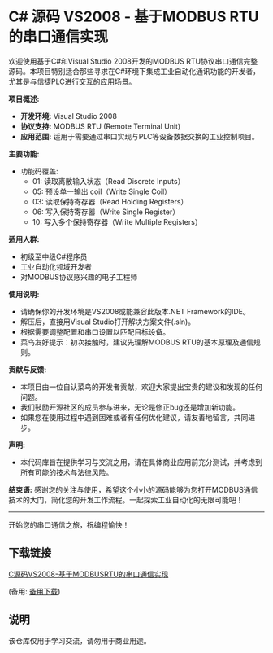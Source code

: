 # C# 源码 VS2008 - 基于MODBUS RTU的串口通信实现

欢迎使用基于C#和Visual Studio 2008开发的MODBUS RTU协议串口通信完整源码。本项目特别适合那些寻求在C#环境下集成工业自动化通讯功能的开发者，尤其是与信捷PLC进行交互的应用场景。

**项目概述:**
- **开发环境:** Visual Studio 2008
- **协议支持:** MODBUS RTU (Remote Terminal Unit)
- **应用范围:** 适用于需要通过串口实现与PLC等设备数据交换的工业控制项目。
  
**主要功能:**
- 功能码覆盖:
  - 01: 读取离散输入状态（Read Discrete Inputs）
  - 05: 预设单一输出 coil（Write Single Coil）
  - 03: 读取保持寄存器（Read Holding Registers）
  - 06: 写入保持寄存器（Write Single Register）
  - 10: 写入多个保持寄存器（Write Multiple Registers）

**适用人群:**
- 初级至中级C#程序员
- 工业自动化领域开发者
- 对MODBUS协议感兴趣的电子工程师

**使用说明:**
- 请确保你的开发环境是VS2008或能兼容此版本.NET Framework的IDE。
- 解压后，直接用Visual Studio打开解决方案文件(.sln)。
- 根据需要调整配置和串口设置以匹配目标设备。
- 菜鸟友好提示：初次接触时，建议先理解MODBUS RTU的基本原理及通信规则。

**贡献与反馈:**
- 本项目由一位自认菜鸟的开发者贡献，欢迎大家提出宝贵的建议和发现的任何问题。
- 我们鼓励开源社区的成员参与进来，无论是修正bug还是增加新功能。
- 如果您在使用过程中遇到困难或者有任何优化建议，请友善地留言，共同进步。

**声明:**
- 本代码库旨在提供学习与交流之用，请在具体商业应用前充分测试，并考虑到所有可能的技术与法律风险。

**结束语:**
感谢您的关注与使用，希望这个小小的源码能够为您打开MODBUS通信技术的大门，简化您的开发工作流程。一起探索工业自动化的无限可能吧！

---
开始您的串口通信之旅，祝编程愉快！

## 下载链接
[C源码VS2008-基于MODBUSRTU的串口通信实现](https://pan.quark.cn/s/6a777b467ac6) 

(备用: [备用下载](https://pan.baidu.com/s/1QD_meShG6JsjZ9sMHAbDCA?pwd=1234))

## 说明

该仓库仅用于学习交流，请勿用于商业用途。

